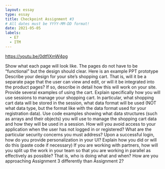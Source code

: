 ```yaml
---
layout: essay
type: essay
title: Checkpoint Assignment #3
# All dates must be YYYY-MM-DD format!
date: 2021-05-05
labels:
  - E7
  - ITM
---
```

https://youtu.be/0dtfIXmW4pg

Show what each page will look like. The pages do not have to be “functional” but the design should clear. Here is an example PPT prototype
Describe your design for your site’s shopping cart. That is, will it be a separate page that the user can view and edit, or will it be integrated into the product pages? If so, describe in detail how this will work on your site. Provide several examples of using the cart.
Explain specifically how you will use sessions to manage your shopping cart. In particular, what shopping cart data will be stored in the session, what data format will be used (NOT what data type, but the format like with the data format used for your registration data). Use code examples showing what data structures (such as arrays and their objects) you will use to manage the shopping cart data and how they will be used in a session.
How will you avoid access to your application when the user has not logged in or registered? What are the particular security concerns you must address?
Upon a successful login, how do you provide personalization in your UI? Explain how you did or will do this (paste code if necessary)
If you are working with partners, how will you split up the work in your team so that you are working in parallel as effectively as possible? That is, who is doing what and when?
How are you approaching Assignment 3 differently than Assignment 2?
